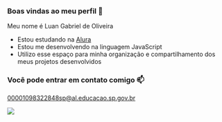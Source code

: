 ### Boas vindas ao meu perfil 💜


Meu nome é Luan Gabriel de Oliveira

- Estou estudando na [Alura](https://www.alura.com.br)
- Estou me desenvolvendo na linguagem JavaScript
- Utilizo esse espaço para minha organização e compartilhamento dos meus projetos desenvolvidos

### Você pode entrar em contato comigo 📫

00001098322848sp@al.educacao.sp.gov.br


![](https://i.pinimg.com/originals/45/91/cb/4591cb6b3c55d6dc7e299112864e2b47.gif)

